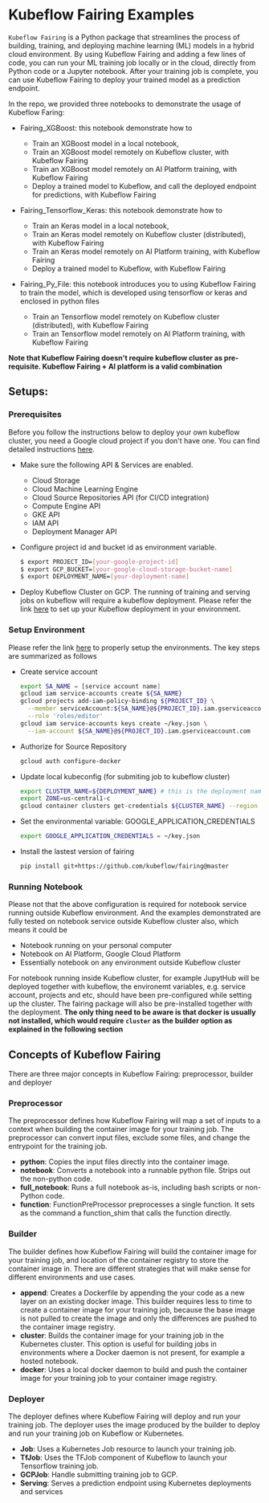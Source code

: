 # Kubeflow Fairing Examples
`Kubeflow Fairing` is a Python package that streamlines the process of building, training, and deploying machine learning
(ML) models in a hybrid cloud environment. By using Kubeflow Fairing and adding a few lines of code, you can run your ML
training job locally or in the cloud, directly from Python code or a Jupyter notebook. After your training job is
complete, you can use Kubeflow Fairing to deploy your trained model as a prediction endpoint.

In the repo, we provided three notebooks to demonstrate the usage of Kubeflow Faring:
- Fairing_XGBoost: this notebook demonstrate how to
    * Train an XGBoost model in a local notebook,
    * Train an XGBoost model remotely on Kubeflow cluster, with Kubeflow Fairing
    * Train an XGBoost model remotely on AI Platform training, with Kubeflow Fairing
    * Deploy a trained model to Kubeflow, and call the deployed endpoint for predictions, with Kubeflow Fairing

- Fairing_Tensorflow_Keras: this notebook demonstrate how to
    * Train an Keras model in a local notebook,
    * Train an Keras model remotely on Kubeflow cluster (distributed), with Kubeflow Fairing
    * Train an Keras model remotely on AI Platform training, with Kubeflow Fairing
    * Deploy a trained model to Kubeflow, with Kubeflow Fairing

- Fairing_Py_File: this notebook introduces you to using Kubeflow Fairing to train the model, which is developed
using tensorflow or keras and enclosed in python files
    * Train an Tensorflow model remotely on Kubeflow cluster (distributed), with Kubeflow Fairing
    * Train an Tensorflow model remotely on AI Platform training, with Kubeflow Fairing

**Note that Kubeflow Fairing doesn't require kubeflow cluster as pre-requisite.
Kubeflow Fairing + AI platform is a valid combination**

## Setups:
### Prerequisites
Before you follow the instructions below to deploy your own kubeflow cluster,
you need a Google cloud project if you don't have one. You can find detailed instructions
[here](https://cloud.google.com/dataproc/docs/guides/setup-project).

- Make sure the following API & Services are enabled.
    * Cloud Storage
    * Cloud Machine Learning Engine
    * Cloud Source Repositories API (for CI/CD integration)
    * Compute Engine API
    * GKE API
    * IAM API
    * Deployment Manager API

- Configure project id and bucket id as environment variable.
  ```bash
  $ export PROJECT_ID=[your-google-project-id]
  $ export GCP_BUCKET=[your-google-cloud-storage-bucket-name]
  $ export DEPLOYMENT_NAME=[your-deployment-name]
  ```

- Deploy Kubeflow Cluster on GCP.
The running of training and serving jobs on kubeflow will require a kubeflow deployment. Please refer the link
[here](https://www.kubeflow.org/docs/gke/deploy/) to set up your Kubeflow deployment in your environment.

### Setup Environment
Please refer the link [here](https://www.kubeflow.org/docs/fairing/gcp-local-notebook/) to properly
setup the environments. The key steps are summarized as follows
- Create service account
    ```bash
    export SA_NAME = [service account name]
    gcloud iam service-accounts create ${SA_NAME}
    gcloud projects add-iam-policy-binding ${PROJECT_ID} \
      --member serviceAccount:${SA_NAME}@${PROJECT_ID}.iam.gserviceaccount.com \
      --role 'roles/editor'
    gcloud iam service-accounts keys create ~/key.json \
      --iam-account ${SA_NAME}@${PROJECT_ID}.iam.gserviceaccount.com
    ```

- Authorize for Source Repository
    ```bash
    gcloud auth configure-docker
    ```

- Update local kubeconfig (for submiting job to kubeflow cluster)
    ```bash
    export CLUSTER_NAME=${DEPLOYMENT_NAME} # this is the deployment name or the kubenete cluster name
    export ZONE=us-central1-c
    gcloud container clusters get-credentials ${CLUSTER_NAME} --region ${ZONE}
    ```

- Set the environmental variable: GOOGLE_APPLICATION_CREDENTIALS
    ```bash
    export GOOGLE_APPLICATION_CREDENTIALS = ~/key.json
    ```

- Install the lastest version of fairing
    ```bash
    pip install git+https://github.com/kubeflow/fairing@master
    ```
### Running Notebook
Please not that the above configuration is required for notebook service running outside Kubeflow environment.
And the examples demonstrated are fully tested on notebook service outside Kubeflow cluster also, which
means it could be
- Notebook running on your personal computer
- Notebook on AI Platform, Google Cloud Platform
- Essentially notebook on any environment outside Kubeflow cluster

For notebook running inside Kubeflow cluster, for example JupytHub will be deployed together with kubeflow, the
environemt variables, e.g. service account, projects and etc, should have been pre-configured while
setting up the cluster. The fairing package will also be pre-installed together with the deployment. **The only thing
need to be aware is that docker is usually not installed, which would require `cluster` as the builder option as
explained in the following section**

## Concepts of Kubeflow Fairing
There are three major concepts in Kubeflow Fairing: preprocessor, builder and deployer

### Preprocessor
The preprocessor defines how Kubeflow Fairing will map a set of inputs to a context when building the container image for your training job. The preprocessor can convert input files, exclude some files, and change the entrypoint for the training job.

* **python**: Copies the input files directly into the container image.
* **notebook**: Converts a notebook into a runnable python file. Strips out the non-python code.
* **full_notebook**: Runs a full notebook as-is, including bash scripts or non-Python code.
* **function**: FunctionPreProcessor preprocesses a single function. It sets as the command a function_shim that calls the function directly.

### Builder
The builder defines how Kubeflow Fairing will build the container image for your training job, and location of the container registry to store the container image in. There are different strategies that will make sense for different environments and use cases.

* **append**: Creates a Dockerfile by appending the your code as a new layer on an existing docker image. This builder requires less to time to create a container image for your training job, because the base image is not pulled to create the image and only the differences are pushed to the container image registry.
* **cluster**: Builds the container image for your training job in the Kubernetes cluster. This option is useful for building jobs in environments where a Docker daemon is not present, for example a hosted notebook.
* **docker**: Uses a local docker daemon to build and push the container image for your training job to your container image registry.

### Deployer
The deployer defines where Kubeflow Fairing will deploy and run your training job. The deployer uses the image produced by the builder to deploy and run your training job on Kubeflow or Kubernetes.

* **Job**: Uses a Kubernetes Job resource to launch your training job.
* **TfJob**: Uses the TFJob component of Kubeflow to launch your Tensorflow training job.
* **GCPJob**: Handle submitting training job to GCP.
* **Serving**: Serves a prediction endpoint using Kubernetes deployments and services
